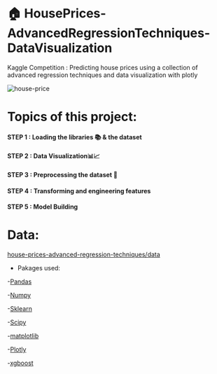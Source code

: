 # 🏠 HousePrices-AdvancedRegressionTechniques-DataVisualization

Kaggle Competition : Predicting house prices using a collection of advanced regression techniques and data visualization with plotly

![house-price](https://gest-in.fr/wp-content/uploads/2020/07/AdobeStock_165414758-1024x585.jpeg)


# Topics of this project:


#### STEP 1 : Loading the libraries 📚 & the dataset

#### STEP 2 : Data Visualization📊📈

#### STEP 3 : Preprocessing the dataset 🔧

#### STEP 4 : Transforming and engineering features

#### STEP 5 : Model Building


# Data:

[house-prices-advanced-regression-techniques/data](https://www.kaggle.com/c/house-prices-advanced-regression-techniques/data)


* Pakages used:

-[Pandas](https://pandas.pydata.org/pandas-docs/stable/getting_started/install.html)

-[Numpy](https://numpy.org/install/)

-[Sklearn](https://scikit-learn.org/stable/install.html)

-[Scipy](https://www.scipy.org/install.html)

-[matplotlib](https://matplotlib.org/3.3.3/users/installing.html)

-[Plotly](https://plotly.com/python/getting-started/)

-[xgboost](https://xgboost.readthedocs.io/en/latest/build.html)






